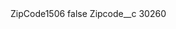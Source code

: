 <?xml version="1.0" encoding="UTF-8"?>
<CustomMetadata xmlns="http://soap.sforce.com/2006/04/metadata" xmlns:xsi="http://www.w3.org/2001/XMLSchema-instance" xmlns:xsd="http://www.w3.org/2001/XMLSchema">
    <label>ZipCode1506</label>
    <protected>false</protected>
    <values>
        <field>Zipcode__c</field>
        <value xsi:type="xsd:string">30260</value>
    </values>
</CustomMetadata>
